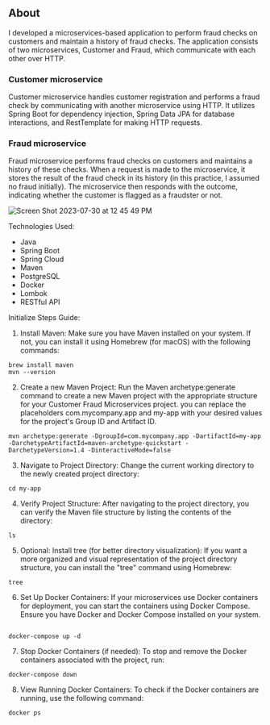 ## About
I developed a microservices-based application to perform fraud checks on customers and maintain a history of fraud checks. 
The application consists of two microservices, Customer and Fraud, which communicate with each other over HTTP. 

### Customer microservice
Customer microservice handles customer registration and performs a fraud check by communicating with another microservice using HTTP. 
It utilizes Spring Boot for dependency injection, Spring Data JPA for database interactions, and RestTemplate for making HTTP requests.

### Fraud microservice
Fraud microservice performs fraud checks on customers and maintains a history of these checks. 
When a request is made to the microservice, it stores the result of the fraud check in its history (in this practice, I assumed no fraud initially). 
The microservice then responds with the outcome, indicating whether the customer is flagged as a fraudster or not.

![Screen Shot 2023-07-30 at 12 45 49 PM](https://github.com/Mina314/Customer-Fraud-Microservices/assets/64227723/780bdb15-c667-4c67-9246-fa5679bf62f2)


Technologies Used:
* Java
* Spring Boot
* Spring Cloud
* Maven
* PostgreSQL
* Docker
* Lombok
* RESTful API

Initialize Steps Guide:

1. Install Maven:
Make sure you have Maven installed on your system. If not, you can install it using Homebrew (for macOS) with the following commands:
```
brew install maven
mvn --version

```

2. Create a new Maven Project:
Run the Maven archetype:generate command to create a new Maven project with the appropriate structure for your Customer Fraud Microservices project.
you can replace the placeholders com.mycompany.app and my-app with your desired values for the project's Group ID and Artifact ID.
```
mvn archetype:generate -DgroupId=com.mycompany.app -DartifactId=my-app -DarchetypeArtifactId=maven-archetype-quickstart -DarchetypeVersion=1.4 -DinteractiveMode=false

```

3. Navigate to Project Directory:
Change the current working directory to the newly created project directory:
```
cd my-app

```

4. Verify Project Structure:
After navigating to the project directory, you can verify the Maven file structure by listing the contents of the directory:
```
ls

```

5. Optional: Install tree (for better directory visualization):
If you want a more organized and visual representation of the project directory structure, you can install the "tree" command using Homebrew:
```
tree

```

6. Set Up Docker Containers:
If your microservices use Docker containers for deployment, you can start the containers using Docker Compose. Ensure you have Docker and Docker Compose installed on your system.
```

docker-compose up -d

```

7. Stop Docker Containers (if needed):
To stop and remove the Docker containers associated with the project, run:
```
docker-compose down

```

8. View Running Docker Containers:
To check if the Docker containers are running, use the following command:
```
docker ps

```









